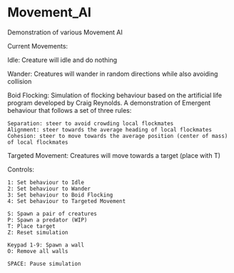 # Movement_AI

Demonstration of various Movement AI

Current Movements:

Idle: Creature will idle and do nothing

Wander: Creatures will wander in random directions while also avoiding collision

Boid Flocking: Simulation of flocking behaviour based on the artificial life program developed by Craig Reynolds. A demonstration of Emergent behaviour that follows a set of three rules:
    
    Separation: steer to avoid crowding local flockmates
    Alignment: steer towards the average heading of local flockmates
    Cohesion: steer to move towards the average position (center of mass) of local flockmates
    
Targeted Movement: Creatures will move towards a target (place with T)
    
Controls:

    1: Set behaviour to Idle    
    2: Set behaviour to Wander    
    3: Set behaviour to Boid Flocking
    4: Set behaviour to Targeted Movement
    
    S: Spawn a pair of creatures
    P: Spawn a predator (WIP)
    T: Place target
    Z: Reset simulation
    
    Keypad 1-9: Spawn a wall
    O: Remove all walls
    
    SPACE: Pause simulation